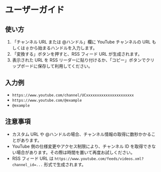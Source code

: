 # ユーザーガイド

## 使い方
1. 「チャンネル URL または @ハンドル」欄に YouTube チャンネルの URL もしくは `@` から始まるハンドルを入力します。
2. 「変換する」ボタンを押すと、RSS フィード URL が生成されます。
3. 表示された URL を RSS リーダーに貼り付けるか、「コピー」ボタンでクリップボードに保存して利用してください。

## 入力例
- `https://www.youtube.com/channel/UCxxxxxxxxxxxxxxxxxxxxxx`
- `https://www.youtube.com/@example`
- `@example`

## 注意事項
- カスタム URL や @ハンドルの場合、チャンネル情報の取得に数秒かかることがあります。
- YouTube 側の仕様変更やアクセス制限により、チャンネル ID を取得できない場合があります。その際は時間を置いて再度お試しください。
- RSS フィード URL は `https://www.youtube.com/feeds/videos.xml?channel_id=...` 形式で生成されます。
